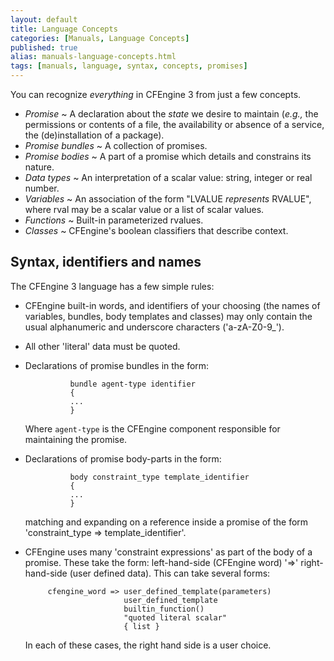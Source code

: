 ```yaml
---
layout: default
title: Language Concepts
categories: [Manuals, Language Concepts]
published: true
alias: manuals-language-concepts.html
tags: [manuals, language, syntax, concepts, promises]
---
```


You can recognize *everything* in CFEngine 3 from just a few concepts.

* *Promise*
  ~ A declaration about the *state* we desire to maintain (*e.g.,*
    the permissions or contents of a file, the availability or absence
    of a service, the (de)installation of a package).
* *Promise bundles*
  ~ A collection of promises.
* *Promise bodies*
  ~ A part of a promise which details and constrains its nature.
* *Data types*
  ~ An interpretation of a scalar value: string, integer or real
    number.
* *Variables*
  ~ An association of the form "LVALUE *represents* RVALUE", where
    rval may be a scalar value or a list of scalar values.
* *Functions*
  ~ Built-in parameterized rvalues.
* *Classes*
  ~ CFEngine's boolean classifiers that describe context.

## Syntax, identifiers and names

The CFEngine 3 language has a few simple rules:

-   CFEngine built-in words, and identifiers of your choosing (the
    names of variables, bundles, body templates and classes) may only
    contain the usual alphanumeric and underscore characters
    ('a-zA-Z0-9\_').
-   All other 'literal' data must be quoted.
-   Declarations of promise bundles in the form:

                  bundle agent-type identifier
                  {
                  ...
                  }

    Where `agent-type` is the CFEngine component responsible for maintaining the promise.

-   Declarations of promise body-parts in the form:

                  body constraint_type template_identifier
                  {
                  ...
                  }

    matching and expanding on a reference inside a promise of the form
    'constraint\_type =\> template\_identifier'.

-   CFEngine uses many 'constraint expressions' as part of the
    body of a promise. These take the form: left-hand-side (CFEngine
    word) '=\>' right-hand-side (user defined data). This can take
    several forms:

             cfengine_word => user_defined_template(parameters)
                              user_defined_template
                              builtin_function()
                              "quoted literal scalar"
                              { list }

    In each of these cases, the right hand side is a user choice.
